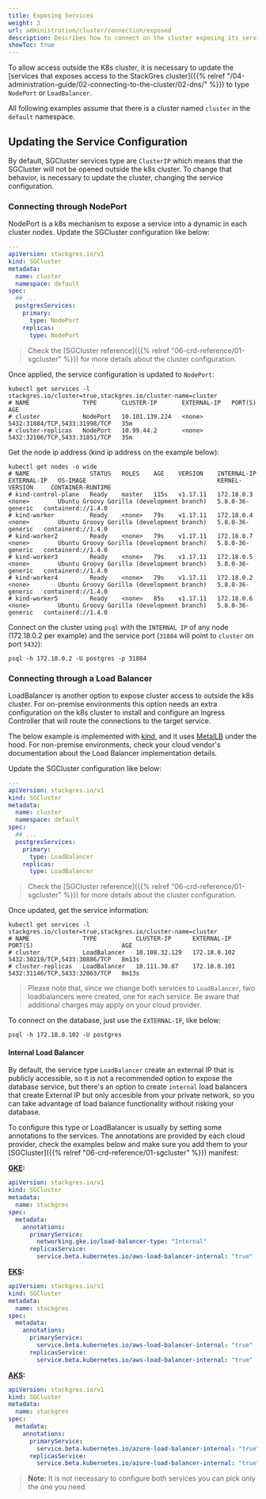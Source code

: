 ```yaml
---
title: Exposing Services
weight: 3
url: administration/cluster/connection/exposed
description: Describes how to connect on the cluster exposing its services on the internet.
showToc: true
---
```


To allow access outside the K8s cluster, it is necessary to update the [services that exposes access to the StackGres cluster]({{% relref "/04-administration-guide/02-connecting-to-the-cluster/02-dns/" %}}) to type `NodePort` or `LoadBalancer`.

All following examples assume that there is a cluster named `cluster` in the `default` namespace.

## Updating the Service Configuration

By default, SGCluster services type are `ClusterIP` which means that the SGCluster will not be opened outside the k8s cluster. To change that behavior, is necessary to update the cluster, changing the service configuration.

### Connecting through NodePort

NodePort is a k8s mechanism to expose a service into a dynamic in each cluster nodes.
Update the SGCluster configuration like below:

```yaml
---
apiVersion: stackgres.io/v1
kind: SGCluster
metadata:
  name: cluster
  namespace: default
spec:
  ## ...
  postgresServices:
    primary:
      type: NodePort
    replicas:
      type: NodePort
```

> Check the [SGCluster reference]({{% relref "06-crd-reference/01-sgcluster" %}}) for more details about the cluster configuration.

Once applied, the service configuration is updated to `NodePort`:

```
kubectl get services -l stackgres.io/cluster=true,stackgres.io/cluster-name=cluster
# NAME               TYPE       CLUSTER-IP       EXTERNAL-IP   PORT(S)                         AGE
# cluster            NodePort   10.101.139.224   <none>        5432:31884/TCP,5433:31998/TCP   35m
# cluster-replicas   NodePort   10.99.44.2       <none>        5432:32106/TCP,5433:31851/TCP   35m
```

Get the node ip address (kind ip address on the example below):

```
kubectl get nodes -o wide
# NAME                 STATUS   ROLES    AGE    VERSION    INTERNAL-IP   EXTERNAL-IP   OS-IMAGE                                     KERNEL-VERSION     CONTAINER-RUNTIME
# kind-control-plane   Ready    master   115s   v1.17.11   172.18.0.3    <none>        Ubuntu Groovy Gorilla (development branch)   5.8.0-36-generic   containerd://1.4.0
# kind-worker          Ready    <none>   79s    v1.17.11   172.18.0.4    <none>        Ubuntu Groovy Gorilla (development branch)   5.8.0-36-generic   containerd://1.4.0
# kind-worker2         Ready    <none>   79s    v1.17.11   172.18.0.7    <none>        Ubuntu Groovy Gorilla (development branch)   5.8.0-36-generic   containerd://1.4.0
# kind-worker3         Ready    <none>   79s    v1.17.11   172.18.0.5    <none>        Ubuntu Groovy Gorilla (development branch)   5.8.0-36-generic   containerd://1.4.0
# kind-worker4         Ready    <none>   79s    v1.17.11   172.18.0.2    <none>        Ubuntu Groovy Gorilla (development branch)   5.8.0-36-generic   containerd://1.4.0
# kind-worker5         Ready    <none>   85s    v1.17.11   172.18.0.6    <none>        Ubuntu Groovy Gorilla (development branch)   5.8.0-36-generic   containerd://1.4.0
```

Connect on the cluster using `psql` with the `INTERNAL IP` of any node (172.18.0.2 per example) and the service port (`31884` will point to `cluster` on port `5432`):

```
psql -h 172.18.0.2 -U postgres -p 31884
```

### Connecting through a Load Balancer

LoadBalancer is another option to expose cluster access to outside the k8s cluster.
For on-premise environments this option needs an extra configuration on the k8s cluster to install and configure an Ingress Controller that will route the connections to the target service.

The below example is implemented with [kind](https://kind.sigs.k8s.io/), and it uses [MetalLB](https://metallb.universe.tf/) under the hood.
For non-premise environments, check your cloud vendor's documentation about the Load Balancer implementation details.

Update the SGCluster configuration like below:

```yaml
---
apiVersion: stackgres.io/v1
kind: SGCluster
metadata:
  name: cluster
  namespace: default
spec:
  ## ...
  postgresServices:
    primary:
      type: LoadBalancer
    replicas:
      type: LoadBalancer
```

> Check the [SGCluster reference]({{% relref "06-crd-reference/01-sgcluster" %}}) for more details about the cluster configuration.

Once updated, get the service information:

```
kubectl get services -l stackgres.io/cluster=true,stackgres.io/cluster-name=cluster
# NAME               TYPE           CLUSTER-IP      EXTERNAL-IP    PORT(S)                         AGE
# cluster            LoadBalancer   10.108.32.129   172.18.0.102   5432:30219/TCP,5433:30886/TCP   8m13s
# cluster-replicas   LoadBalancer   10.111.30.87    172.18.0.101   5432:31146/TCP,5433:32063/TCP   8m13s
```

> Please note that, since we change both services to `LoadBalancer`, two loadbalancers were created, one for each service. 
> Be aware that additional charges may apply on your cloud provider.

To connect on the database, just use the `EXTERNAL-IP`, like below:

```
psql -h 172.18.0.102 -U postgres
```

#### Internal Load Balancer

By default, the service type `LoadBalancer` create an external IP that is publicly accessible, so it is not a recommended option to expose the database service, but there's an option to create `internal` load balancers that create External IP but only accesible from your private network, so you can take advantage of load balance functionality without risking your database.

To configure this type or LoadBalancer is usually by setting some annotations to the services. The annotations are provided by each cloud provider, check the examples below and make sure you add them to your [SGCluster]({{% relref "06-crd-reference/01-sgcluster" %}}) manifest:


**[GKE](https://cloud.google.com/kubernetes-engine/docs/how-to/internal-load-balancing):**

```yaml
apiVersion: stackgres.io/v1
kind: SGCluster
metadata:
  name: stackgres
spec:
  metadata:
    annotations:
      primaryService:
        networking.gke.io/load-balancer-type: "Internal"
      replicasService:
        service.beta.kubernetes.io/aws-load-balancer-internal: "true"
```


**[EKS](https://docs.aws.amazon.com/eks/latest/userguide/network-load-balancing.html):**

```yaml
apiVersion: stackgres.io/v1
kind: SGCluster
metadata:
  name: stackgres
spec:
  metadata:
    annotations:
      primaryService:
        service.beta.kubernetes.io/aws-load-balancer-internal: "true"
      replicasService:
        service.beta.kubernetes.io/aws-load-balancer-internal: "true"
```

**[AKS](https://docs.microsoft.com/en-us/azure/aks/internal-lb):**

```yaml
apiVersion: stackgres.io/v1
kind: SGCluster
metadata:
  name: stackgres
spec:
  metadata:
    annotations:
      primaryService:
        service.beta.kubernetes.io/azure-load-balancer-internal: "true"
      replicasService:
        service.beta.kubernetes.io/azure-load-balancer-internal: "true"
```


>**Note:** It is not necessary to configure both services you can pick only the one you need.
